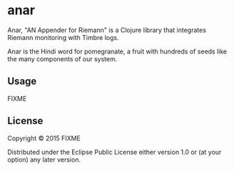 # anar

Anar, "AN Appender for Riemann" is a Clojure library that integrates Riemann monitoring with Timbre logs.

Anar is the Hindi word for pomegranate, a fruit with hundreds of seeds like the many components of our system.


## Usage

FIXME

## License

Copyright © 2015 FIXME

Distributed under the Eclipse Public License either version 1.0 or (at
your option) any later version.
